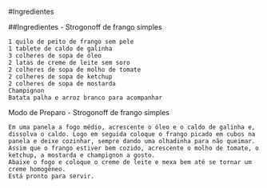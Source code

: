 #Ingredientes


##Ingredientes - Strogonoff de frango simples

    1 quilo de peito de frango sem pele
    1 tablete de caldo de galinha
    3 colheres de sopa de óleo
    2 latas de creme de leite sem soro
    2 colheres de sopa de molho de tomate
    2 colheres de sopa de ketchup
    2 colheres de sopa de mostarda
    Champignon
    Batata palha e arroz branco para acompanhar

Modo de Preparo - Strogonoff de frango simples

    Em uma panela a fogo médio, acrescente o óleo e o caldo de galinha e, dissolva o caldo. Logo em seguida coloque o frango picado em cubos na panela e deixe cozinhar, sempre dando uma olhadinha para não queimar.
    Assim que o frango estiver bem cozido, acrescente o molho de tomate, o ketchup, a mostarda e champignon a gosto.
    Abaixe o fogo e coloque o creme de leite e mexa bem até se tornar um creme homogêneo.
    Está pronto para servir.
﻿
